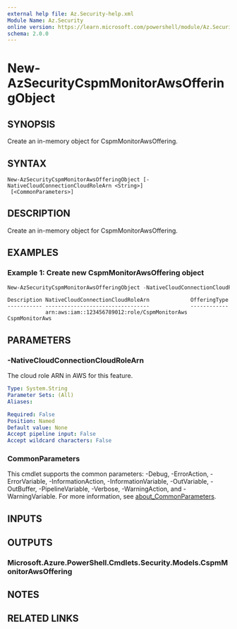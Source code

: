 ```yaml
---
external help file: Az.Security-help.xml
Module Name: Az.Security
online version: https://learn.microsoft.com/powershell/module/Az.Security/new-azsecuritycspmmonitorawsofferingobject
schema: 2.0.0
---
```


# New-AzSecurityCspmMonitorAwsOfferingObject

## SYNOPSIS
Create an in-memory object for CspmMonitorAwsOffering.

## SYNTAX

```
New-AzSecurityCspmMonitorAwsOfferingObject [-NativeCloudConnectionCloudRoleArn <String>]
 [<CommonParameters>]
```

## DESCRIPTION
Create an in-memory object for CspmMonitorAwsOffering.

## EXAMPLES

### Example 1: Create new CspmMonitorAwsOffering object
```powershell
New-AzSecurityCspmMonitorAwsOfferingObject -NativeCloudConnectionCloudRoleArn "arn:aws:iam::123456789012:role/CspmMonitorAws"
```

```output
Description NativeCloudConnectionCloudRoleArn             OfferingType
----------- ---------------------------------             ------------
            arn:aws:iam::123456789012:role/CspmMonitorAws CspmMonitorAws
```

## PARAMETERS

### -NativeCloudConnectionCloudRoleArn
The cloud role ARN in AWS for this feature.

```yaml
Type: System.String
Parameter Sets: (All)
Aliases:

Required: False
Position: Named
Default value: None
Accept pipeline input: False
Accept wildcard characters: False
```

### CommonParameters
This cmdlet supports the common parameters: -Debug, -ErrorAction, -ErrorVariable, -InformationAction, -InformationVariable, -OutVariable, -OutBuffer, -PipelineVariable, -Verbose, -WarningAction, and -WarningVariable. For more information, see [about_CommonParameters](http://go.microsoft.com/fwlink/?LinkID=113216).

## INPUTS

## OUTPUTS

### Microsoft.Azure.PowerShell.Cmdlets.Security.Models.CspmMonitorAwsOffering

## NOTES

## RELATED LINKS
